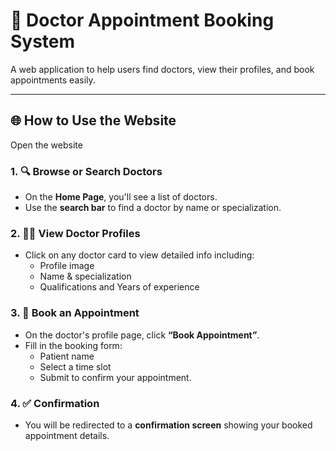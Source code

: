 # 🏥 Doctor Appointment Booking System

A web application to help users find doctors, view their profiles, and book appointments easily.

---

## 🌐 How to Use the Website

Open the website

### 1. 🔍 Browse or Search Doctors
- On the **Home Page**, you'll see a list of doctors.
- Use the **search bar** to find a doctor by name or specialization.

### 2. 👨‍⚕️ View Doctor Profiles
- Click on any doctor card to view detailed info including:
  - Profile image
  - Name & specialization
  - Qualifications and Years of experience

### 3. 📅 Book an Appointment
- On the doctor's profile page, click **“Book Appointment”**.
- Fill in the booking form:
  - Patient name
  - Select a time slot 
  - Submit to confirm your appointment.

### 4. ✅ Confirmation
- You will be redirected to a **confirmation screen** showing your booked appointment details.


